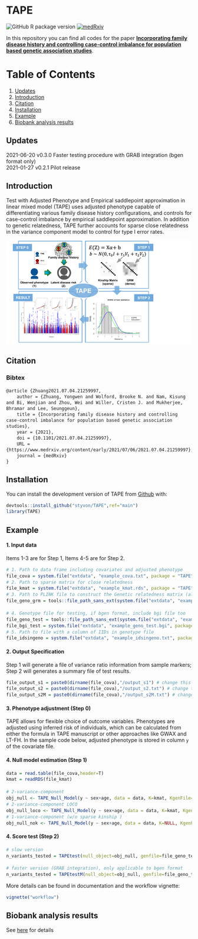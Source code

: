
# TAPE

<!-- badges: start -->
![GitHub R package version](https://img.shields.io/github/r-package/v/styvon/TAPE)
[![medRxiv](https://img.shields.io/badge/medRxiv-2021.07.04.21259997-2660A4)](https://doi.org/10.1101/2021.07.04.21259997)
<!-- badges: end -->    

In this repository you can find all codes for the paper [**Incorporating family disease history and controlling case-control imbalance for population based genetic association studies**](https://www.medrxiv.org/content/10.1101/2021.07.04.21259997). 

# Table of Contents
1. [Updates](#updates)
2. [Introduction](#introduction)
3. [Citation](#citation)
4. [Installation](#installation)
5. [Example](#example)
6. [Biobank analysis results](#biobank-analysis-results)  

## Updates  
2021-06-20 v0.3.0 Faster testing procedure with GRAB integration (bgen format only)  
2021-01-27 v0.2.1 Pilot release  

## Introduction  

Test with Adjusted Phenotype and Empirical saddlepoint approximation in linear mixed model (TAPE) uses adjusted phenotype capable of differentiating various family disease history configurations, and controls for case-control imbalance by empirical saddlepoint approximation. In addition to genetic relatedness, TAPE further accounts for sparse close relatedness in the variance component model to control for type I error rates.  

![workflow](vignettes/workflow.png)  

## Citation
### Bibtex

```
@article {Zhuang2021.07.04.21259997,
	author = {Zhuang, Yongwen and Wolford, Brooke N. and Nam, Kisung and Bi, Wenjian and Zhou, Wei and Willer, Cristen J. and Mukherjee, Bhramar and Lee, Seunggeun},
	title = {Incorporating family disease history and controlling case-control imbalance for population based genetic association studies},
	year = {2021},
	doi = {10.1101/2021.07.04.21259997},
	URL = {https://www.medrxiv.org/content/early/2021/07/06/2021.07.04.21259997},
	journal = {medRxiv}
}
```

## Installation

You can install the development version of TAPE from [Github](https://github.com/styvon/TAPE) with:

``` r
devtools::install_github("styvon/TAPE",ref="main")
library(TAPE)
```

## Example   

#### 1. Input data  
Items 1-3 are for Step 1, Items 4-5 are for Step 2.  

``` r
# 1. Path to data frame including covariates and adjusted phenotype
file_cova = system.file("extdata", "example_cova.txt", package = "TAPE") 
# 2. Path to sparse matrix for close relatedness
file_kmat = system.file("extdata", "example_kmat.rds", package = "TAPE") 
# 3. Path to PLINK file to construct the Genetic relatedness matrix (also used for variance ratio calculation in example)
file_geno_grm = tools::file_path_sans_ext(system.file("extdata", "example_geno_grm.bim", package = "TAPE")) 

# 4. Genotype file for testing, if bgen format, include bgi file too
file_geno_test = tools::file_path_sans_ext(system.file("extdata", "example_geno_test.bgen", package = "TAPE"))
file_bgi_test = system.file("extdata", "example_geno_test.bgi", package = "TAPE")
# 5. Path to file with a column of IIDs in genotype file
file_idsingeno = system.file("extdata", "example_idsingeno.txt", package = "TAPE")
```

#### 2. Output Specification  
Step 1 will generate a file of variance ratio information from sample markers; Step 2 will generates a summary file of test results.  
``` r
file_output_s1 = paste0(dirname(file_cova),"/output_s1") # change this to your path for output file for step 2
file_output_s2 = paste0(dirname(file_cova),"/output_s2.txt") # change this to your path for output file for step 3
file_output_s2M = paste0(dirname(file_cova),"/output_s2M.txt") # change this to your path for output file for step 3
```

#### 3. Phenotype adjustment (Step 0)  
TAPE allows for flexible choice of outcome variables. Phenotypes are adjusted using inferred risk of individuals, which can be calculated from either the formula in TAPE manuscript or other approaches like GWAX and LT-FH. In the sample code below, adjusted phenotype is stored in column `y` of the covariate file.  

#### 4. Null model estimation (Step 1)  
``` r
data = read.table(file_cova,header=T)
kmat = readRDS(file_kmat)

# 2-variance-component
obj_null <- TAPE_Null_Model(y ~ sex+age, data = data, K=kmat, KgenFile=file_geno_grm, VRgenFile = file_geno_grm, idstoIncludeFile=file_idsingeno, tau=rep(0,3),fixtau=rep(0,3),outFile=file_output_s1, verbose=T)
# 2-variance-component LOCO
obj_null_loco <- TAPE_Null_Model(y ~ sex+age, data = data, K=kmat, KgenFile=file_geno_grm, VRgenFile = file_geno_grm, idstoIncludeFile=file_idsingeno, tau=rep(0,3),fixtau=rep(0,3),outFile=file_output_s1, verbose=T, loco=T)
# 1-variance-component (w/o sparse kinship )
obj_null_nok <- TAPE_Null_Model(y ~ sex+age, data = data, K=NULL, KgenFile=file_geno_grm, VRgenFile = file_geno_grm, idstoIncludeFile=file_idsingeno, tau=rep(0,2),fixtau=rep(0,2),outFile=file_output_s1, verbose=T)
```

#### 4. Score test (Step 2)
``` r
# slow version
n_variants_tested = TAPEtest(null_object=obj_null, genfile=file_geno_test, samplefile=file_idsingeno, outfile=file_output_s2, genfile_format="bgen", bgi_file="1")

# faster version (GRAB integration), only applicable to bgen format
n_variants_tested = TAPEtestM(null_object=obj_null, genfile=file_geno_test, samplefile=file_idsingeno, outfile=file_output_s2M, genfile_format="bgen", bgi_file="1")
```

More details can be found in documentation and the workflow vignette:  
``` r
vignette("workflow")
```

## Biobank analysis results
See [here](https://github.com/styvon/TAPE/blob/main/vignettes/biobank_results.md) for details
